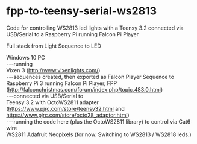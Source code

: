 # fpp-to-teensy-serial-ws2813
Code for controlling WS2813 led lights with a Teensy 3.2 connected via USB/Serial to a Raspberry Pi running Falcon Pi Player

Full stack from Light Sequence to LED

Windows 10 PC<br>
---running<br>
Vixen 3 (http://www.vixenlights.com/)<br>
---sequences created, then exported as Falcon Player Sequence to<br>
Raspberry Pi 3 running Falcon Pi Player, FPP (http://falconchristmas.com/forum/index.php/topic,483.0.html)<br>
---connected via USB/Serial to<br>
Teensy 3.2 with OctoWS2811 adapter (https://www.pjrc.com/store/teensy32.html and https://www.pjrc.com/store/octo28_adaptor.html)<br>
---running the code here (plus the OctoWS2811 library) to control via Cat6 wire<br>
WS2811 Adafruit Neopixels (for now. Switching to WS2813 / WS2818 leds.)<br>
